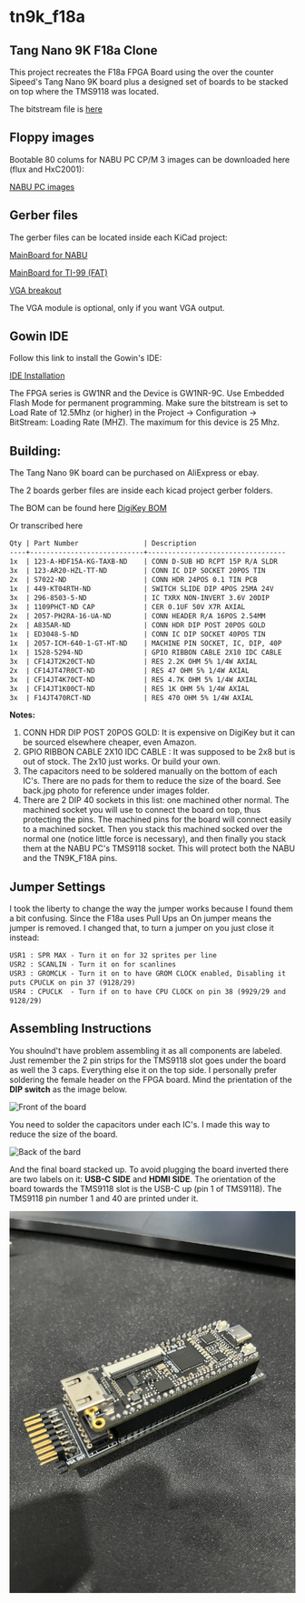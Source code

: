 # tn9k_f18a
 
## Tang Nano 9K F18a Clone

This project recreates the F18a FPGA Board using the over the counter Sipeed's Tang Nano 9K board plus a designed set of boards to be stacked on top where the TMS9118 was located.

The bitstream file is [here](fpga/tn9k_f18A/impl/pnr/tn9k_f18A.fs)

## Floppy images

Bootable 80 colums for NABU PC CP/M 3 images can be downloaded here (flux and HxC2001): 

[NABU PC images](https://drive.google.com/file/d/1nU48-01ozhA_n-ZHN1SCNINqFqhcBxUN/view?usp=sharing)

## Gerber files

The gerber files can be located inside each KiCad project:

[MainBoard for NABU](KiCad/tn9k_f18a/gerber)

[MainBoard for TI-99 (FAT)](KiCad/tn9k_f18_fat/gerber)

[VGA breakout](KiCad/tn9k_vga/gerber)

The VGA module is optional, only if you want VGA output.

## Gowin IDE
Follow this link to install the Gowin's IDE:

[IDE Installation](https://wiki.sipeed.com/hardware/en/tang/Tang-Nano-Doc/install-the-ide.html)

The FPGA series is GW1NR and the Device is GW1NR-9C. Use Embedded Flash Mode for permanent programming. Make sure the bitstream is set to Load Rate of 12.5Mhz (or higher) in the Project -> Configuration -> BitStream: Loading Rate (MHZ). The maximum for this device is 25 Mhz.

## Building:

The Tang Nano 9K board can be purchased on AliExpress or ebay.

The 2 boards gerber files are inside each kicad project gerber folders.

The BOM can be found here [DigiKey BOM](https://www.digikey.ca/short/2t98zrjw)

Or transcribed here
```
Qty | Part Number                | Description
----+----------------------------+----------------------------------
1x  | 123-A-HDF15A-KG-TAXB-ND    | CONN D-SUB HD RCPT 15P R/A SLDR
3x  | 123-AR20-HZL-TT-ND         | CONN IC DIP SOCKET 20POS TIN
2x  | S7022-ND                   | CONN HDR 24POS 0.1 TIN PCB
1x  | 449-KT04RTH-ND             | SWITCH SLIDE DIP 4POS 25MA 24V
3x  | 296-8503-5-ND              | IC TXRX NON-INVERT 3.6V 20DIP
3x  | 1109PHCT-ND CAP            | CER 0.1UF 50V X7R AXIAL
2x  | 2057-PH2RA-16-UA-ND        | CONN HEADER R/A 16POS 2.54MM
2x  | A835AR-ND                  | CONN HDR DIP POST 20POS GOLD
1x  | ED3048-5-ND                | CONN IC DIP SOCKET 40POS TIN
1x  | 2057-ICM-640-1-GT-HT-ND    | MACHINE PIN SOCKET, IC, DIP, 40P
1x  | 1528-5294-ND               | GPIO RIBBON CABLE 2X10 IDC CABLE
3x  | CF14JT2K20CT-ND            | RES 2.2K OHM 5% 1/4W AXIAL
2x  | CF14JT47R0CT-ND            | RES 47 OHM 5% 1/4W AXIAL
3x  | CF14JT4K70CT-ND            | RES 4.7K OHM 5% 1/4W AXIAL
3x  | CF14JT1K00CT-ND            | RES 1K OHM 5% 1/4W AXIAL
3x  | F14JT470RCT-ND             | RES 470 OHM 5% 1/4W AXIAL
```
**Notes:**

1) CONN HDR DIP POST 20POS GOLD: It is expensive on DigiKey but it can be sourced elsewhere cheaper, even Amazon.
2) GPIO RIBBON CABLE 2X10 IDC CABLE : It was supposed to be 2x8 but is out of stock. The 2x10 just works. Or build your own.
3) The capacitors need to be soldered manually on the bottom of each IC's. There are no pads for them to reduce the size of the board. See back.jpg photo for reference under images folder.
4) There are 2 DIP 40 sockets in this list: one machined other normal. The machined socket you will use to connect the board on top, thus protecting the pins. The machined pins for the board will connect easily to a machined socket. Then you stack this machined socked over the normal one (notice little force is necessary), and then finally you stack them at the NABU PC's TMS9118 socket. This will protect both the NABU and the TN9K_F18A pins.

## Jumper Settings

I took the liberty to change the way the jumper works because I found them a bit confusing. Since the F18a uses Pull Ups an On jumper means the jumper is removed. I changed that, to turn a jumper on you just close it instead:
```
USR1 : SPR MAX - Turn it on for 32 sprites per line
USR2 : SCANLIN - Turn it on for scanlines
USR3 : GROMCLK - Turn it on to have GROM CLOCK enabled, Disabling it puts CPUCLK on pin 37 (9128/29)
USR4 : CPUCLK  - Turn if on to have CPU CLOCK on pin 38 (9929/29 and 9128/29)
```

## Assembling Instructions

You shoulnd't have problem assembling it as all components are labeled. Just remember the 2 pin strips for the TMS9118 slot goes under the board as well the 3 caps. Everything else it on the top side. I personally prefer soldering the female header on the FPGA board. Mind the prientation of the **DIP switch** as the image below.

![Front of the board](images/front.jpg)

You need to solder the capacitors under each IC's. I made this way to reduce the size of the board.

![Back of the bard](images/back.jpg)

And the final board stacked up. To avoid plugging the board inverted there are two labels on it: **USB-C SIDE** and **HDMI SIDE**. The orientation of the board towards the TMS9118 slot is the USB-C up (pin 1 of TMS9118). The TMS9118 pin number 1 and 40 are printed under it.

![Stacked](images/stacked.jpg)
